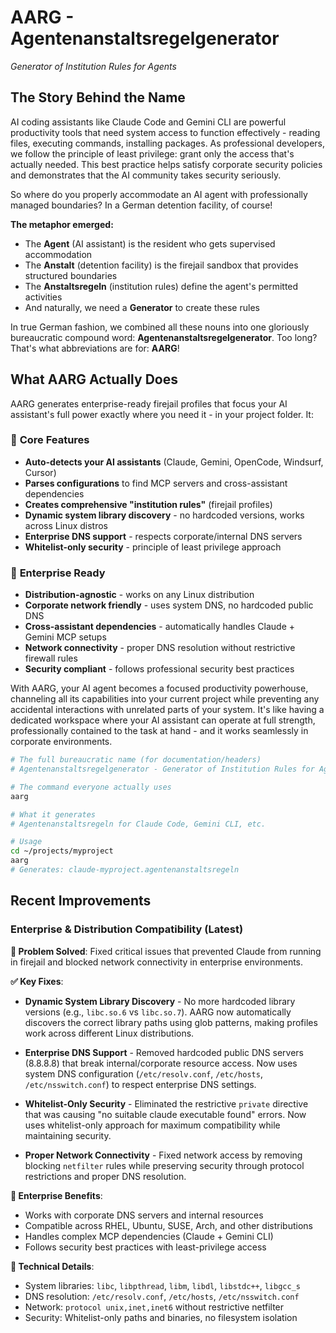# AARG - Agentenanstaltsregelgenerator
*Generator of Institution Rules for Agents*

## The Story Behind the Name

AI coding assistants like Claude Code and Gemini CLI are powerful productivity tools that need system access to function effectively - reading files, executing commands, installing packages. As professional developers, we follow the principle of least privilege: grant only the access that's actually needed. This best practice helps satisfy corporate security policies and demonstrates that the AI community takes security seriously.

So where do you properly accommodate an AI agent with professionally managed boundaries? In a German detention facility, of course!

**The metaphor emerged:**
- The **Agent** (AI assistant) is the resident who gets supervised accommodation
- The **Anstalt** (detention facility) is the firejail sandbox that provides structured boundaries
- The **Anstaltsregeln** (institution rules) define the agent's permitted activities
- And naturally, we need a **Generator** to create these rules

In true German fashion, we combined all these nouns into one gloriously bureaucratic compound word: **Agentenanstaltsregelgenerator**. Too long? That's what abbreviations are for: **AARG**!

## What AARG Actually Does

AARG generates enterprise-ready firejail profiles that focus your AI assistant's full power exactly where you need it - in your project folder. It:

### 🔧 **Core Features**
- **Auto-detects your AI assistants** (Claude, Gemini, OpenCode, Windsurf, Cursor)
- **Parses configurations** to find MCP servers and cross-assistant dependencies
- **Creates comprehensive "institution rules"** (firejail profiles)
- **Dynamic system library discovery** - no hardcoded versions, works across Linux distros
- **Enterprise DNS support** - respects corporate/internal DNS servers
- **Whitelist-only security** - principle of least privilege approach

### 🏢 **Enterprise Ready**
- **Distribution-agnostic** - works on any Linux distribution
- **Corporate network friendly** - uses system DNS, no hardcoded public DNS
- **Cross-assistant dependencies** - automatically handles Claude + Gemini MCP setups
- **Network connectivity** - proper DNS resolution without restrictive firewall rules
- **Security compliant** - follows professional security best practices

With AARG, your AI agent becomes a focused productivity powerhouse, channeling all its capabilities into your current project while preventing any accidental interactions with unrelated parts of your system. It's like having a dedicated workspace where your AI assistant can operate at full strength, professionally contained to the task at hand - and it works seamlessly in corporate environments.

```bash
# The full bureaucratic name (for documentation/headers)
# Agentenanstaltsregelgenerator - Generator of Institution Rules for Agents

# The command everyone actually uses
aarg

# What it generates
# Agentenanstaltsregeln for Claude Code, Gemini CLI, etc.

# Usage
cd ~/projects/myproject
aarg
# Generates: claude-myproject.agentenanstaltsregeln
```

## Recent Improvements

### Enterprise & Distribution Compatibility (Latest)

**🎯 Problem Solved**: Fixed critical issues that prevented Claude from running in firejail and blocked network connectivity in enterprise environments.

**✅ Key Fixes**:
- **Dynamic System Library Discovery** - No more hardcoded library versions (e.g., `libc.so.6` vs `libc.so.7`). AARG now automatically discovers the correct library paths using glob patterns, making profiles work across different Linux distributions.

- **Enterprise DNS Support** - Removed hardcoded public DNS servers (8.8.8.8) that break internal/corporate resource access. Now uses system DNS configuration (`/etc/resolv.conf`, `/etc/hosts`, `/etc/nsswitch.conf`) to respect enterprise DNS settings.

- **Whitelist-Only Security** - Eliminated the restrictive `private` directive that was causing "no suitable claude executable found" errors. Now uses whitelist-only approach for maximum compatibility while maintaining security.

- **Proper Network Connectivity** - Fixed network access by removing blocking `netfilter` rules while preserving security through protocol restrictions and proper DNS resolution.

**🏢 Enterprise Benefits**:
- Works with corporate DNS servers and internal resources
- Compatible across RHEL, Ubuntu, SUSE, Arch, and other distributions
- Handles complex MCP dependencies (Claude + Gemini CLI)
- Follows security best practices with least-privilege access

**🔧 Technical Details**:
- System libraries: `libc`, `libpthread`, `libm`, `libdl`, `libstdc++`, `libgcc_s`
- DNS resolution: `/etc/resolv.conf`, `/etc/hosts`, `/etc/nsswitch.conf`
- Network: `protocol unix,inet,inet6` without restrictive netfilter
- Security: Whitelist-only paths and binaries, no filesystem isolation

